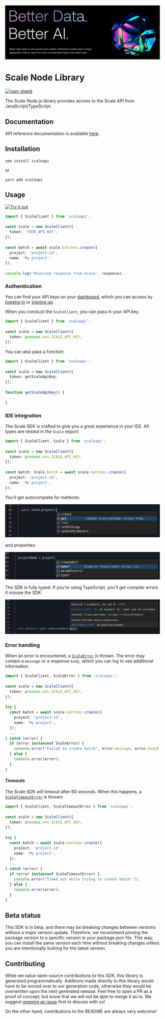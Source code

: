 ![Hero](static/hero.png)

# Scale Node Library

[![npm shield](https://img.shields.io/npm/v/scaleapi)](https://www.npmjs.com/package/scaleapi)

The Scale Node.js library provides access to the Scale API from JavaScript/TypeScript.

## Documentation

API reference documentation is available [here](https://docs.scale.com/reference/introduction).

## Installation

```
npm install scaleapi
```

or

```
yarn add scaleapi
```

## Usage

[![Try it out](https://developer.stackblitz.com/img/open_in_stackblitz.svg)](https://stackblitz.com/edit/typescript-scaleapi-sdk?file=app.ts&view=editor)

```typescript
import { ScaleClient } from 'scaleapi';

const scale = new ScaleClient({
  token: 'YOUR_API_KEY',
});

const batch = await scale.batches.create({
  project: 'project-id',
  name: 'My project',
});

console.log('Received response from Scale', response);
```

### Authentication

You can find your API keys on your [dashboard](https://scale.com/dashboard), which you can access by [logging in](https://scale.com/login) or [signing up](https://scale.com/signup).

When you constuct the `ScaleClient`, you can pass in your API key.

```typescript
import { ScaleClient } from 'scaleapi';

const scale = new ScaleClient({
  token: process.env.SCALE_API_KEY,
});
```

You can also pass a function:

```typescript
import { ScaleClient } from 'scaleapi';

const scale = new ScaleClient({
  token: getScaleApiKey,
});

function getScaleApiKey() {
  ...
}
```

### IDE integration

The Scale SDK is crafted to give you a great experience in your IDE. All types are nested
in the `Scale` export.

```typescript
import { ScaleClient, Scale } from 'scaleapi';

const scale = new ScaleClient({
  token: process.env.SCALE_API_KEY,
});

const batch: Scale.Batch = await scale.batches.create({
  project: 'project-id',
  name: 'My project',
});
```

You'll get autocomplete for methods:

![Method autocomplete](static/method-autocomplete.png)

and properties:

![Property autocomplete](static/property-autocomplete.png)

The SDK is fully typed. If you're using TypeScript, you'll get compiler errors if misuse the SDK:

![Compile error](static/compile-error.png)

### Error handling

When an error is encountered, a [`ScaleError`](src/errors/ScaleError.ts) is thrown. The error may contain
a `message` or a response `body`, which you can log to see additional information.

```typescript
import { ScaleClient, ScaleError } from 'scaleapi';

const scale = new ScaleClient({
  token: process.env.SCALE_API_KEY,
});

try {
  const batch = await scale.batches.create({
    project: 'project-id',
    name: 'My project',
  });
  ...
} catch (error) {
  if (error instanceof ScaleError) {
    console.error("Failed to create batch", error.message, error.body);
  } else {
    console.error(error);
  }
}
```

#### Timeouts

The Scale SDK will timeout after 60 seconds. When this happens, a [`ScaleTimeoutError`](src/errors/ScaleTimeoutError.ts)
is thrown:

```typescript
import { ScaleClient, ScaleTimeoutError } from 'scaleapi';

const scale = new ScaleClient({
  token: process.env.SCALE_API_KEY,
});

try {
  const batch = await scale.batches.create({
    project: 'project-id',
    name: 'My project',
  });
  ...
} catch (error) {
  if (error instanceof ScaleTimeoutError) {
    console.error("Timed out while trying to create batch.");
  } else {
    console.error(error);
  }
}
```

## Beta status

This SDK is in beta, and there may be breaking changes between versions without
a major version update. Therefore, we recommend pinning the package version to a
specific version in your package.json file. This way, you can install the same
version each time without breaking changes unless you are intentionally looking
for the latest version.

## Contributing

While we value open-source contributions to this SDK, this library is generated
programmatically. Additions made directly to this library would have to be moved
over to our generation code, otherwise they would be overwritten upon the next
generated release. Feel free to open a PR as a proof of concept, but know that
we will not be able to merge it as-is. We suggest [opening an
issue](https://github.com/scaleapi/scaleapi-node/issues) first to discuss with
us!

On the other hand, contributions to the README are always very welcome!
